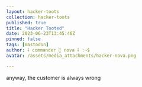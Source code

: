 ```yaml
---
layout: hacker-toots
collection: hacker-toots
published: true
title: "Hacker Tooted"
date: 2023-06-23T13:45:46Z
pinned: false
tags: [mastodon]
author: ⸸ commander ░ nova ⸸ :~$
avatar: /assets/media_attachments/hacker-nova.png

---
```


<p>anyway, the customer is always wrong</p>


